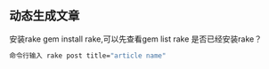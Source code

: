 
## 动态生成文章
安装rake gem install rake,可以先查看gem list rake 是否已经安装rake？

```bash
命令行输入 rake post title="article name"

```
